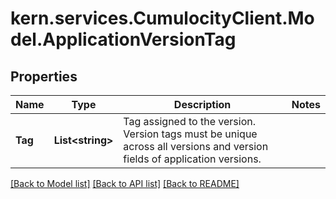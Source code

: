 # kern.services.CumulocityClient.Model.ApplicationVersionTag

## Properties

Name | Type | Description | Notes
------------ | ------------- | ------------- | -------------
**Tag** | **List&lt;string&gt;** | Tag assigned to the version. Version tags must be unique across all versions and version fields of application versions. | 

[[Back to Model list]](../README.md#documentation-for-models) [[Back to API list]](../README.md#documentation-for-api-endpoints) [[Back to README]](../README.md)

